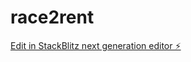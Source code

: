 # race2rent

[Edit in StackBlitz next generation editor ⚡️](https://stackblitz.com/~/github.com/Cimmer82/race2rent)